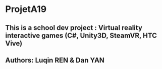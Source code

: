 # ProjetA19

## This is a school dev project : Virtual reality interactive games (C#, Unity3D, SteamVR, HTC Vive)
## Authors: Luqin REN & Dan YAN
